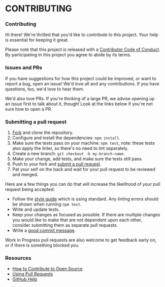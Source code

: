 # CONTRIBUTING

### Contributing

Hi there! We're thrilled that you'd like to contribute to this project. Your help is essential for keeping it great.

Please note that this project is released with a [Contributor Code of Conduct](./). By participating in this project you agree to abide by its terms.

### Issues and PRs

If you have suggestions for how this project could be improved, or want to report a bug, open an issue! We'd love all and any contributions. If you have questions, too, we'd love to hear them.

We'd also love PRs. If you're thinking of a large PR, we advise opening up an issue first to talk about it, though! Look at the links below if you're not sure how to open a PR.

### Submitting a pull request

1. [Fork](https://github.com/donoso-eth/angular-web3/blob/master/fork/README.md) and clone the repository.
2. Configure and install the dependencies: `npm install`.
3. Make sure the tests pass on your machine: `npm test`, note: these tests also apply the linter, so there's no need to lint separately.
4. Create a new branch: `git checkout -b my-branch-name`.
5. Make your change, add tests, and make sure the tests still pass.
6. Push to your fork and [submit a pull request](https://github.com/donoso-eth/angular-web3/blob/master/compare/README.md).
7. Pat your self on the back and wait for your pull request to be reviewed and merged.

Here are a few things you can do that will increase the likelihood of your pull request being accepted:

* Follow the [style guide](https://standardjs.com) which is using standard. Any linting errors should be shown when running `npm test`.
* Write and update tests.
* Keep your changes as focused as possible. If there are multiple changes you would like to make that are not dependent upon each other, consider submitting them as separate pull requests.
* Write a [good commit message](http://tbaggery.com/2008/04/19/a-note-about-git-commit-messages.html).

Work in Progress pull requests are also welcome to get feedback early on, or if there is something blocked you.

### Resources

* [How to Contribute to Open Source](https://opensource.guide/how-to-contribute/)
* [Using Pull Requests](https://help.github.com/articles/about-pull-requests/)
* [GitHub Help](https://help.github.com)
